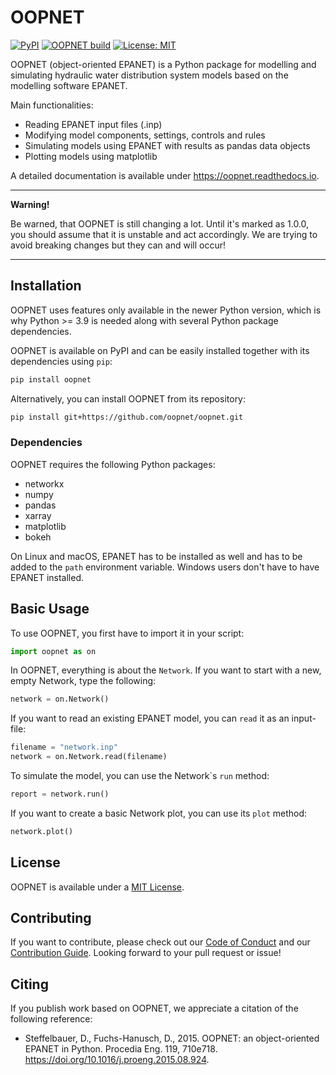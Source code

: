 # OOPNET
[![PyPI](https://img.shields.io/pypi/v/oopnet.svg)](https://pypi.python.org/pypi/oopnet)
[![OOPNET build](https://github.com/oopnet/oopnet/actions/workflows/build.yml/badge.svg)](https://github.com/oopnet/oopnet/actions/workflows/build.yml)
[![License: MIT](https://img.shields.io/badge/License-MIT-yellow.svg)](https://opensource.org/licenses/MIT)

OOPNET (object-oriented EPANET) is a Python package for modelling and simulating hydraulic water distribution system models based on the modelling software EPANET.

Main functionalities:

-	Reading EPANET input files (.inp)
-	Modifying model components, settings, controls and rules 
-	Simulating models using EPANET with results as pandas data objects
-	Plotting models using matplotlib

A detailed documentation is available under https://oopnet.readthedocs.io.

---
**Warning!**

Be warned, that OOPNET is still changing a lot. Until it's marked as 1.0.0, you should assume that it is unstable and act accordingly. We are trying to avoid breaking changes but they can and will occur!

---

## Installation

OOPNET uses features only available in the newer Python version, which is why Python >= 3.9 is needed along with
several Python package dependencies.

OOPNET is available on PyPI and can be easily installed together with its dependencies using `pip`:

```bash
pip install oopnet
```

Alternatively, you can install OOPNET from its repository:


```bash
pip install git+https://github.com/oopnet/oopnet.git
```

### Dependencies
OOPNET requires the following Python packages:
- networkx
- numpy
- pandas
- xarray
- matplotlib
- bokeh

On Linux and macOS, EPANET has to be installed as well and has to be added to the `path` environment variable. Windows users don't have to have EPANET installed.

## Basic Usage

To use OOPNET, you first have to import it in your script:

```python
import oopnet as on
```

In OOPNET, everything is about the `Network`. If you want to start with a new, empty Network, type the following:

```python
network = on.Network()
```

If you want to read an existing EPANET model, you can `read` it as an input-file:

```python
filename = "network.inp"
network = on.Network.read(filename)
```

To simulate the model, you can use the Network\`s `run` method:

```python
report = network.run()
```

If you want to create a basic Network plot, you can use its `plot` method:

```python
network.plot()
```

## License

OOPNET is available under a [MIT License](https://github.com/oopnet/oopnet/blob/main/LICENSE).

## Contributing
If you want to contribute, please check out our [Code of Conduct](https://github.com/oopnet/oopnet/blob/main/CODE_OF_CONDUCT.md) and our [Contribution Guide](https://github.com/oopnet/oopnet/blob/main/CONTRIBUTING.md). Looking forward to your pull request or issue!

## Citing
If you publish work based on OOPNET, we appreciate a citation of the following reference:
 
 - Steffelbauer, D., Fuchs-Hanusch, D., 2015. OOPNET: an object-oriented EPANET in Python. Procedia Eng. 119, 710e718. https://doi.org/10.1016/j.proeng.2015.08.924.
